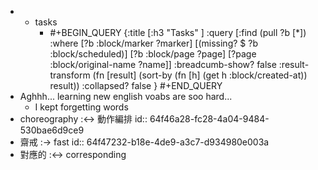 -
	- tasks
		- #+BEGIN_QUERY
		  {:title [:h3 "Tasks" ]
		  :query [:find (pull ?b [*])
		  :where
		    [?b :block/marker ?marker]
		    [(missing? $ ?b :block/scheduled)]
		    [?b :block/page ?page]
		    [?page :block/original-name ?name]]
		  :breadcumb-show? false
		  :result-transform (fn [result]
		  (sort-by (fn [h]
		  (get h :block/created-at)) result))
		  :collapsed? false
		  }
		  #+END_QUERY
- Aghhh... learning new english voabs are soo hard...
	- I kept forgetting words
- choreography :<-> 動作編排
  id:: 64f46a28-fc28-4a04-9484-530bae6d9ce9
- 齋戒 :-> fast
  id:: 64f47232-b18e-4de9-a3c7-d934980e003a
- 對應的 :<-> corresponding